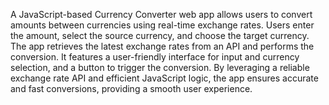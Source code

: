 A JavaScript-based Currency Converter web app allows users to convert amounts between currencies using real-time exchange rates. Users enter the amount, select the source currency, and choose the target currency. The app retrieves the latest exchange rates from an API and performs the conversion. It features a user-friendly interface for input and currency selection, and a button to trigger the conversion. By leveraging a reliable exchange rate API and efficient JavaScript logic, the app ensures accurate and fast conversions, providing a smooth user experience.
